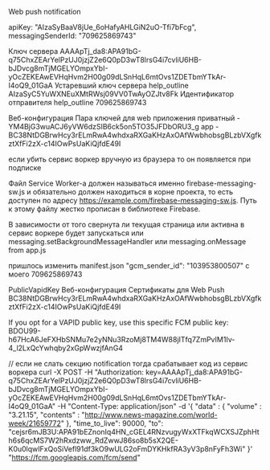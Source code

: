 Web push notification

apiKey: "AIzaSyBaaV8jUe_6oHafyAHLGiN2uO-Tfi7bFcg",
messagingSenderId: "709625869743"
    
Ключ сервера
AAAApTj_da8:APA91bG-q75ChxZEArYelPzUJ0jzjZ2e6Q0pD3wT8lrsG4i7cvliU6HB-bJDvcg8mTjMGELYOmpxYbI-yOcZEKEAwEVHqHvm2H00g09dLSnHqL6mtOvs1ZDETbmYTkAr-I4oQ9_01GaA
Устаревший ключ сервера help_outline
AIzaSyC5YuWXNEuXMtRWsj09VV0TwAyOZJtv8Fk
Идентификатор отправителя help_outline
709625869743

Веб-конфигурация
Пара ключей для web приложения
приватный - YM4BjG3wuACJ6yVW6dzSIB6ck5on5TO35JFDbORU3_g
app - BC38NtDGBrwHcy3rELmRwA4whdxaRXGaKHzAxOAfWwbhobsgBLzbVXgfkztXfFi2zX-c14IOwPsUaKiQjfdE49I

если убить сервис воркер вручную из браузера то он появляется при подписке

Файл Service Worker-а должен называться именно firebase-messaging-sw.js и обязательно должен находиться
в корне проекта, то есть доступен по адресу https://example.com/firebase-messaging-sw.js. 
Путь к этому файлу жестко прописан в библиотеке Firebase.

В зависимости от того свернута ли текущая страница или активна
в сервис воркере будет запускаться или messaging.setBackgroundMessageHandler  или messaging.onMessage from app.js

пришлось изменить manifest.json 
"gcm_sender_id": "103953800507" c моего 709625869743 

PublicVapidKey  Веб-конфигурация Сертификаты для Web Push 
BC38NtDGBrwHcy3rELmRwA4whdxaRXGaKHzAxOAfWwbhobsgBLzbVXgfkztXfFi2zX-c14IOwPsUaKiQjfdE49I

If you opt for a VAPID public key, use this specific FCM public key:
BDOU99-h67HcA6JeFXHbSNMu7e2yNNu3RzoMj8TM4W88jITfq7ZmPvIM1Iv-4_l2LxQcYwhqby2xGpWwzjfAnG4
 

// если не слать секцию notification тогда срабатывает код из сервис воркера
curl -X POST -H "Authorization: key=AAAApTj_da8:APA91bG-q75ChxZEArYelPzUJ0jzjZ2e6Q0pD3wT8lrsG4i7cvliU6HB-bJDvcg8mTjMGELYOmpxYbI-yOcZEKEAwEVHqHvm2H00g09dLSnHqL6mtOvs1ZDETbmYTkAr-I4oQ9_01GaA" -H "Content-Type: application/json" -d '{
  "data" : {
        "volume" : "3.21.15",
        "contents" : "http://www.news-magazine.com/world-week/21659772"
  },
  "time_to_live": 90000,
  "to": "cejsr6mJB3U:APA91bEZnonIq4HN_cGEL4RNzvugyWxXTFkqWCXSJZphHth6s6qcMS7W2hRxdzww_RdZwwJ86so8b5sX2QE-K0u0lqwIFxQoSiVefl91df3kO9wULG2oFmDYKHkfRA3yV3p8nFyFh3Wi"
}' "https://fcm.googleapis.com/fcm/send"